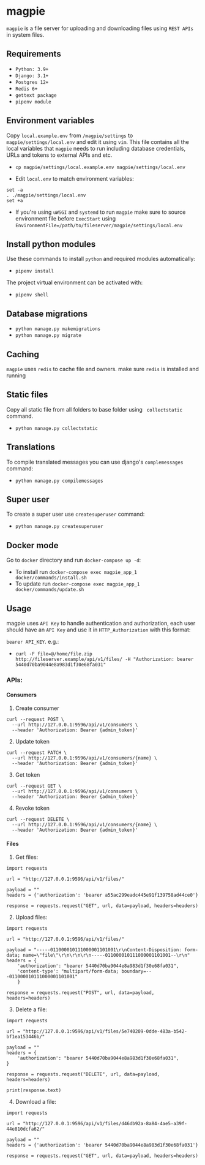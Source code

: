 # magpie

`magpie` is a file server for uploading and downloading files using `REST APIs` in system files.

## Requirements

- `Python: 3.9+`
- `Django: 3.1+`
- `Postgres 12+`
- `Redis 6+`
- `gettext package`
- `pipenv module`

## Environment variables

Copy `local.example.env` from `/magpie/settings` to `magpie/settings/local.env` and edit it using `vim`. This file contains all the local variables that `magpie` needs to run including database credentials, URLs and tokens to external APIs and etc. 

- `cp magpie/settings/local.example.env magpie/settings/local.env`

- Edit `local.env` to match environment variables:

```shell
set -a
. ./magpie/settings/local.env
set +a
```

- If you're using `uWSGI` and `systemd` to run `magpie` make sure to source environment file before `ExecStart` using `EnvironmentFile=/path/to/fileserver/magpie/settings/local.env`  


## Install python modules

Use these commands to install `python` and required modules automatically:

- `pipenv install`

The project virtual environment can be activated with:

- `pipenv shell`

## Database migrations

- `python manage.py makemigrations`
- `python manage.py migrate`

## Caching

`magpie` uses `redis` to cache file and owners. make sure `redis` is installed and running

## Static files

Copy all static file from all folders to base folder using ` collectstatic` command.

- `python manage.py collectstatic`

## Translations

To compile translated messages you can use django's `complemessages` command:

- `python manage.py compilemessages`

## Super user

To create a super user use `createsuperuser` command:

- `python manage.py createsuperuser`

## Docker mode

Go to `docker` directory and run `docker-compose up -d`:

- To install run `docker-compose exec magpie_app_1 docker/commands/install.sh` 
- To update run `docker-compose exec magpie_app_1 docker/commands/update.sh` 

## Usage

magpie uses `API Key` to handle authentication and authorization, each user should have an `API Key` and use it in `HTTP_Authorization` with this format:

`bearer API_KEY`. e.g.:

- `curl -F file=@/home/file.zip http://fileserver.example/api/v1/files/ -H "Authorization: bearer 5440d70ba9044e8a983d1f30e68fa031"`

### APIs:

#### Consumers

1. Create consumer

```shell script
curl --request POST \
  --url http://127.0.0.1:9596/api/v1/consumers \
  --header 'Authorization: Bearer {admin_token}'
```

2. Update token

```shell script
curl --request PATCH \
  --url http://127.0.0.1:9596/api/v1/consumers/{name} \
  --header 'Authorization: Bearer {admin_token}'
```

3. Get token

```shell script
curl --request GET \
  --url http://127.0.0.1:9596/api/v1/consumers \
  --header 'Authorization: Bearer {admin_token}'
```

4. Revoke token

```shell script
curl --request DELETE \
  --url http://127.0.0.1:9596/api/v1/consumers/{name} \
  --header 'Authorization: Bearer {admin_token}'
```

#### Files
1. Get files:

```shell
import requests

url = "http://127.0.0.1:9596/api/v1/files/"

payload = ""
headers = {'authorization': 'bearer a55ac299eadc445e91f139758ad44ce0'}

response = requests.request("GET", url, data=payload, headers=headers)
```

2. Upload files:

```shell
import requests

url = "http://127.0.0.1:9596/api/v1/files/"

payload = "-----011000010111000001101001\r\nContent-Disposition: form-data; name=\"file\"\r\n\r\n\r\n-----011000010111000001101001--\r\n"
headers = {
    'authorization': "bearer 5440d70ba9044e8a983d1f30e68fa031",
    'content-type': "multipart/form-data; boundary=---011000010111000001101001"
    }

response = requests.request("POST", url, data=payload, headers=headers)
```

3. Delete a file:

```shell
import requests

url = "http://127.0.0.1:9596/api/v1/files/5e740209-0dde-483a-b542-bf1ea153446b/"

payload = ""
headers = {
    'authorization': "bearer 5440d70ba9044e8a983d1f30e68fa031",
}

response = requests.request("DELETE", url, data=payload, headers=headers)

print(response.text)
```

4. Download a file:

```shell
import requests

url = "http://127.0.0.1:9596/api/v1/files/d46db92a-8a84-4ae5-a39f-44e810dcfa62/"

payload = ""
headers = {'authorization': 'bearer 5440d70ba9044e8a983d1f30e68fa031'}

response = requests.request("GET", url, data=payload, headers=headers)
```
